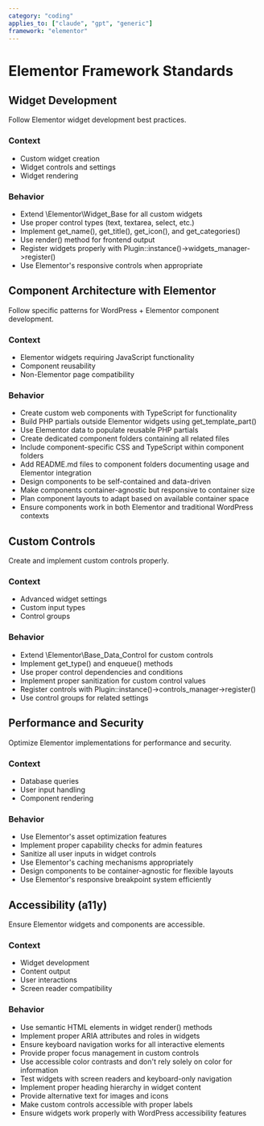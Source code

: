 ```yaml
---
category: "coding"
applies_to: ["claude", "gpt", "generic"]
framework: "elementor"
---
```


# Elementor Framework Standards

## Widget Development
Follow Elementor widget development best practices.

### Context
- Custom widget creation
- Widget controls and settings
- Widget rendering

### Behavior
- Extend \Elementor\Widget_Base for all custom widgets
- Use proper control types (text, textarea, select, etc.)
- Implement get_name(), get_title(), get_icon(), and get_categories()
- Use render() method for frontend output
- Register widgets properly with Plugin::instance()->widgets_manager->register()
- Use Elementor's responsive controls when appropriate

## Component Architecture with Elementor
Follow specific patterns for WordPress + Elementor component development.

### Context
- Elementor widgets requiring JavaScript functionality
- Component reusability
- Non-Elementor page compatibility

### Behavior
- Create custom web components with TypeScript for functionality
- Build PHP partials outside Elementor widgets using get_template_part()
- Use Elementor data to populate reusable PHP partials
- Create dedicated component folders containing all related files
- Include component-specific CSS and TypeScript within component folders
- Add README.md files to component folders documenting usage and Elementor integration
- Design components to be self-contained and data-driven
- Make components container-agnostic but responsive to container size
- Plan component layouts to adapt based on available container space
- Ensure components work in both Elementor and traditional WordPress contexts

## Custom Controls
Create and implement custom controls properly.

### Context
- Advanced widget settings
- Custom input types
- Control groups

### Behavior
- Extend \Elementor\Base_Data_Control for custom controls
- Implement get_type() and enqueue() methods
- Use proper control dependencies and conditions
- Implement proper sanitization for custom control values
- Register controls with Plugin::instance()->controls_manager->register()
- Use control groups for related settings

## Performance and Security
Optimize Elementor implementations for performance and security.

### Context
- Database queries
- User input handling
- Component rendering

### Behavior
- Use Elementor's asset optimization features
- Implement proper capability checks for admin features
- Sanitize all user inputs in widget controls
- Use Elementor's caching mechanisms appropriately
- Design components to be container-agnostic for flexible layouts
- Use Elementor's responsive breakpoint system efficiently

## Accessibility (a11y)
Ensure Elementor widgets and components are accessible.

### Context
- Widget development
- Content output
- User interactions
- Screen reader compatibility

### Behavior
- Use semantic HTML elements in widget render() methods
- Implement proper ARIA attributes and roles in widgets
- Ensure keyboard navigation works for all interactive elements
- Provide proper focus management in custom controls
- Use accessible color contrasts and don't rely solely on color for information
- Test widgets with screen readers and keyboard-only navigation
- Implement proper heading hierarchy in widget content
- Provide alternative text for images and icons
- Make custom controls accessible with proper labels
- Ensure widgets work properly with WordPress accessibility features